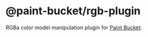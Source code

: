 # @paint-bucket/rgb-plugin

RGBa color model manipulation plugin for [Paint Bucket](https://github.com/smikhalevski/paint-bucket/).
